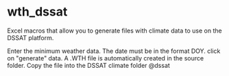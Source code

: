 # wth_dssat
Excel macros that allow you to generate files with climate data to use on the DSSAT platform.
 
Enter the minimum weather data. The date must be in the format DOY.
click on "generate" data. A .WTH file is automatically created in the source folder.
Copy the file into the DSSAT climate folder @dssat
